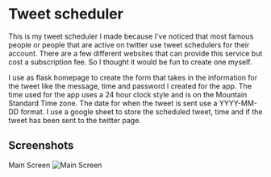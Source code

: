 # Tweet scheduler

This is my tweet scheduler I made because I've noticed that most famous people or people that are active on twitter use tweet schedulers for their account. There are a few different websites that can provide this service but cost a subscription fee. So I thought it would be fun to create one myself.

I use as flask homepage to create the form that takes in the information for the tweet like the message, time and password I created for the app. The time used for the app uses a 24 hour clock style and is on the Mountain Standard Time zone. The date for when the tweet is sent use a YYYY-MM-DD format. I use a google sheet to store the scheduled tweet, time and if the tweet has been sent to the twitter page.

## Screenshots

Main Screen
![Main Screen](/screenshot/main.png?raw=true)
